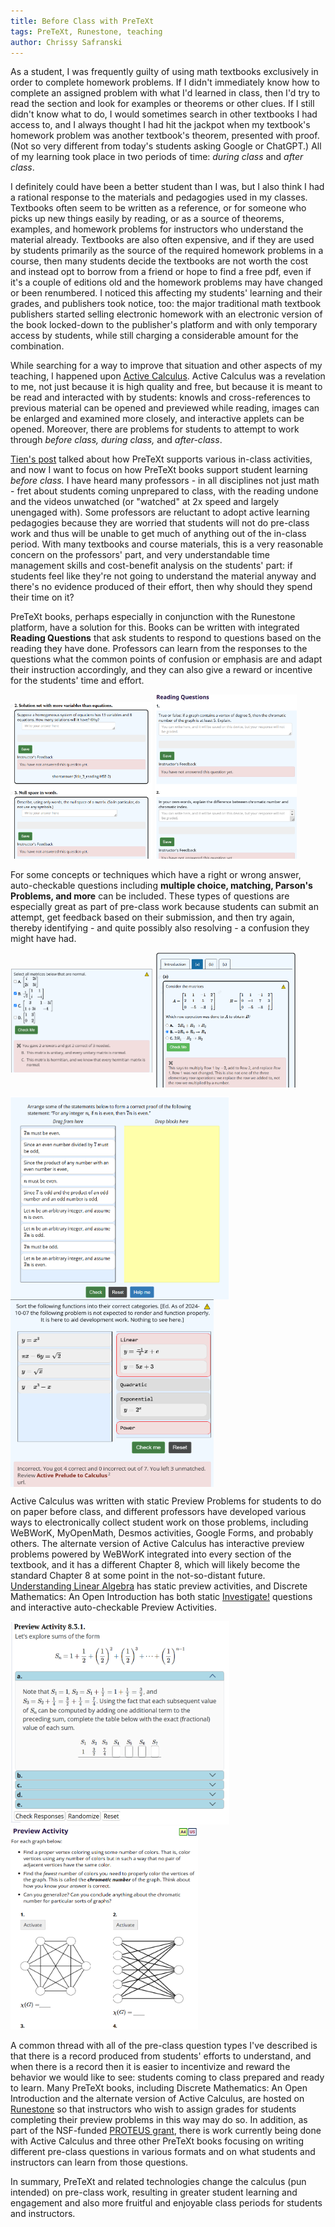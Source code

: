 ```yaml
---
title: Before Class with PreTeXt
tags: PreTeXt, Runestone, teaching
author: Chrissy Safranski
---
```


As a student, I was frequently guilty of using math textbooks exclusively in order to complete homework problems.  If I didn't immediately know how to complete an assigned problem with what I'd learned in class, then I'd try to read the section and look for examples or theorems or other clues. If I still didn't know what to do, I would sometimes search in other textbooks I had access to, and I always thought I had hit the jackpot when my textbook's homework problem was another textbook's theorem, presented with proof. (Not so very different from today's students asking Google or ChatGPT.)  All of my learning took place in two periods of time: *during class* and *after class*.

I definitely could have been a better student than I was, but I also think I had a rational response to the materials and pedagogies used in my classes.  Textbooks often seem to be written as a reference, or for someone who picks up new things easily by reading, or as a source of theorems, examples, and homework problems for instructors who understand the material already.  Textbooks are also often expensive, and if they are used by students primarily as the source of the required homework problems in a course, then many students decide the textbooks are not worth the cost and instead opt to borrow from a friend or hope to find a free pdf, even if it's a couple of editions old and the homework problems may have changed or been renumbered.  I noticed this affecting my students' learning and their grades, and publishers took notice, too: the major traditional math textbook publishers started selling electronic homework with an electronic version of the book locked-down to the publisher's platform and with only temporary access by students, while still charging a considerable amount for the combination.

While searching for a way to improve that situation and other aspects of my teaching, I happened upon [Active Calculus](https://activecalculus.org/).  Active Calculus was a revelation to me, not just because it is high quality and free, but because it is meant to be read and interacted with by students: knowls and cross-references to previous material can be opened and previewed while reading, images can be enlarged and examined more closely, and interactive applets can be opened.  Moreover, there are problems for students to attempt to work through *before class, during class,* and *after-class*.

[Tien's post](https://mathtech.org/activelearning/) talked about how PreTeXt supports various in-class activities, and now I want to focus on how PreTeXt books support student learning *before class.* I have heard many professors - in all disciplines not just math - fret about students coming unprepared to class, with the reading undone and the videos unwatched (or "watched" at 2x speed and largely unengaged with). Some professors are reluctant to adopt active learning pedagogies because they are worried that students will not do pre-class work and thus will be unable to get much of anything out of the in-class period.  With many textbooks and course materials, this is a very reasonable concern on the professors' part, and very understandable time management skills and cost-benefit analysis on the students' part: if students feel like they're not going to understand the material anyway and there's no evidence produced of their effort, then why should they spend their time on it?

PreTeXt books, perhaps especially in conjunction with the Runestone platform, have a solution for this.  Books can be written with integrated **Reading Questions** that ask students to respond to questions based on the reading they have done.  Professors can learn from the responses to the questions what the common points of confusion or emphasis are and adapt their instruction accordingly, and they can also give a reward or incentive for the students' time and effort.

[<img src="/assets/images/20250313/fcla-reading-questions.png" width="45%">](https://runestone.academy/ns/books/published/fcla/section-NM.html#readingquestions-NM) [<img src="/assets/images/20250313/dmoi-reading-questions.png" width="45%">](https://discrete.openmathbooks.org/dmoi4/sec_coloring.html#rqs-gt-coloring)

For some concepts or techniques which have a right or wrong answer, auto-checkable questions including **multiple choice, matching, Parson's Problems, and more** can be included.  These types of questions are especially great as part of pre-class work because students can submit an attempt, get feedback based on their submission, and then try again, thereby identifying - and quite possibly also resolving - a confusion they might have had.

[<img align="center" src="/assets/images/20250313/seanslinalg-mult-select.png" width="45%">](https://opentext.uleth.ca/Math3410/sec-complex.html#rs-mc-normal)  [<img align="center" src="/assets/images/20250313/matrixtheory-mult-choice.png" width="45%">](https://tanaquil18.github.io/matrixtheory/sec-row-ops.html#row-ops-notation-practice)

[<img align="center" src="/assets/images/20250313/dmoi-parsons.png" width=350px height=325px>](https://runestone.academy/ns/books/published/dmoi-4/sec_logic-proofs.html?mode=browsing#proofs-xe-7xe) [<img align="center" src="/assets/images/20250313/samplebook-cardsortmatching.png" width=325px height=300px>](https://pretextbook.org/examples/sample-book/noparts/html/matching-exercises.html#matching-function-types)

Active Calculus was written with static Preview Problems for students to do on paper before class, and different professors have developed various ways to electronically collect student work on those problems, including WeBWorK, MyOpenMath, Desmos activities, Google Forms, and probably others. The alternate version of Active Calculus has interactive preview problems powered by WeBWorK integrated into every section of the textbook, and it has a different Chapter 8, which will likely become the standard Chapter 8 at some point in the not-so-distant future.  [Understanding Linear Algebra](https://understandinglinearalgebra.org/sec-transforms-geom.html#sec-transforms-geom-2-2) has static preview activities, and Discrete Mathematics: An Open Introduction has both static [Investigate!](https://discrete.openmathbooks.org/dmoi4/sec_coloring.html#sec_coloring-3-2) questions and interactive auto-checkable Preview Activities.

[<img src="/assets/images/20250313/ac-preview.png" width=350px height=325px>](https://activecalculus.org/single-alt/sec-8a-3-geometric.html#ajordan_8a-_3_Preview_geometric_sum)  [<img src="/assets/images/20250313/dmoi-preview.png" width=300px height=325px>](https://discrete.openmathbooks.org/dmoi4/sec_coloring.html#PA-coloring-vertices)

A common thread with all of the pre-class question types I've described is that there is a record produced from students' efforts to understand, and when there is a record then it is easier to incentivize and reward the behavior we would like to see: students coming to class prepared and ready to learn.  Many PreTeXt books, including Discrete Mathematics: An Open Introduction and the alternate version of Active Calculus, are hosted on [Runestone](https://landing.runestone.academy/) so that instructors who wish to assign grades for students completing their preview problems in this way may do so.  In addition, as part of the NSF-funded [PROTEUS grant](https://www.nsf.gov/awardsearch/showAward?AWD_ID=2334767&HistoricalAwards=false), there is work currently being done with Active Calculus and three other PreTeXt books focusing on writing different pre-class questions in various formats and on what students and instructors can learn from those questions.

In summary, PreTeXt and related technologies change the calculus (pun intended) on pre-class work, resulting in greater student learning and engagement and also more fruitful and enjoyable class periods for students and instructors.